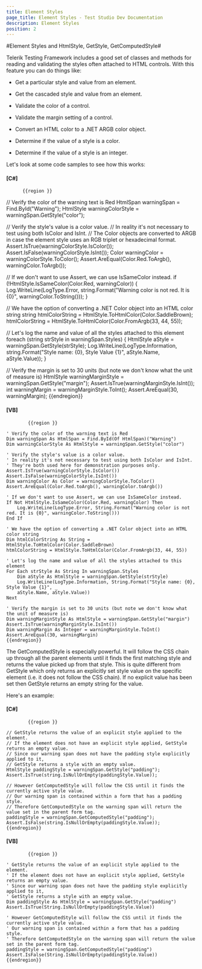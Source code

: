 ```yaml
---
title: Element Styles
page_title: Element Styles - Test Studio Dev Documentation
description: Element Styles
position: 2
---
```

#Element Styles and HtmlStyle, GetStyle, GetComputedStyle#

Telerik Testing Framework includes a good set of classes and methods for reading and validating the styles often attached to HTML controls. With this feature you can do things like:

* Get a particular style and value from an element.

* Get the cascaded style and value from an element.

* Validate the color of a control.

* Validate the margin setting of a control.

* Convert an HTML color to a .NET ARGB color object.

* Determine if the value of a style is a color.

* Determine if the value of a style is an integer.
 
Let's look at some code samples to see how this works:


#### __[C#]__

          {{region }}

// Verify the color of the warning text is Red
HtmlSpan warningSpan = Find.ById<HtmlSpan>("Warning");
HtmlStyle warningColorStyle = warningSpan.GetStyle("color");
  
// Verify the style's value is a color value.
// In reality it's not necessary to test using both IsColor and IsInt.
// The Color objects are converted to ARGB in case the element style uses an RGB triplet or hexadecimal format.
Assert.IsTrue(warningColorStyle.IsColor());
Assert.IsFalse(warningColorStyle.IsInt());
Color warningColor = warningColorStyle.ToColor();
Assert.AreEqual(Color.Red.ToArgb(), warningColor.ToArgb());
  
// If we don't want to use Assert, we can use IsSameColor instead.
if (!HtmlStyle.IsSameColor(Color.Red, warningColor))
{
    Log.WriteLine(LogType.Error, string.Format("Warning color is not red. It is {0}", warningColor.ToString()));
}
  
// We have the option of converting a .NET Color object into an HTML color string
string htmlColorString = HtmlStyle.ToHtmlColor(Color.SaddleBrown);
htmlColorString = HtmlStyle.ToHtmlColor(Color.FromArgb(33, 44, 55));
  
// Let's log the name and value of all the styles attached to this element
foreach (string strStyle in warningSpan.Styles)
{
    HtmlStyle aStyle = warningSpan.GetStyle(strStyle);
    Log.WriteLine(LogType.Information, string.Format("Style name: {0}, Style Value {1}",
        aStyle.Name, aStyle.Value));
}
  
// Verify the margin is set to 30 units (but note we don't know what the unit of measure is)
HtmlStyle warningMarginStyle = warningSpan.GetStyle("margin");
Assert.IsTrue(warningMarginStyle.IsInt());
int warningMargin = warningMarginStyle.ToInt();
Assert.AreEqual(30, warningMargin);
{{endregion}}
 


#### __[VB]__

            {{region }}

    ' Verify the color of the warning text is Red
    Dim warningSpan As HtmlSpan = Find.ById(Of HtmlSpan)("Warning")
    Dim warningColorStyle As HtmlStyle = warningSpan.GetStyle("color")
    
    ' Verify the style's value is a color value.
    ' In reality it's not necessary to test using both IsColor and IsInt.
    ' They're both used here for demonstration purposes only.
    Assert.IsTrue(warningColorStyle.IsColor())
    Assert.IsFalse(warningColorStyle.IsInt())
    Dim warningColor As Color = warningColorStyle.ToColor()
    Assert.AreEqual(Color.Red.toArgb(), warningColor.toArgb())
    
    ' If we don't want to use Assert, we can use IsSameColor instead.
    If Not HtmlStyle.IsSameColor(Color.Red, warningColor) Then
        Log.WriteLine(LogType.Error, String.Format("Warning color is not red. It is {0}", warningColor.ToString()))
    End If
    
    ' We have the option of converting a .NET Color object into an HTML color string
    Dim htmlColorString As String = HtmlStyle.ToHtmlColor(Color.SaddleBrown)
    htmlColorString = HtmlStyle.ToHtmlColor(Color.FromArgb(33, 44, 55))
    
    ' Let's log the name and value of all the styles attached to this element
    For Each strStyle As String In warningSpan.Styles
        Dim aStyle As HtmlStyle = warningSpan.GetStyle(strStyle)
        Log.WriteLine(LogType.Information, String.Format("Style name: {0}, Style Value {1}", _
        aStyle.Name, aStyle.Value))
    Next
    
    ' Verify the margin is set to 30 units (but note we don't know what the unit of measure is)
    Dim warningMarginStyle As HtmlStyle = warningSpan.GetStyle("margin")
    Assert.IsTrue(warningMarginStyle.IsInt())
    Dim warningMargin As Integer = warningMarginStyle.ToInt()
    Assert.AreEqual(30, warningMargin)
    {{endregion}}

The GetComputedStyle is especially powerful. It will follow the CSS chain up through all the parent elements until it finds the first matching style and returns the value picked up from that style. This is quite different from GetStyle which only returns an explicitly set style value on the specific element (i.e. it does not follow the CSS chain). If no explicit value has been set then GetStyle returns an empty string for the value. 

Here's an example:


#### __[C#]__

            {{region }}

    // GetStyle returns the value of an explicit style applied to the element.
    // If the element does not have an explicit style applied, GetStyle returns an empty value.
    // Since our warning span does not have the padding style explicitly applied to it,
    // GetStyle returns a style with an empty value.
    HtmlStyle paddingStyle = warningSpan.GetStyle("padding");
    Assert.IsTrue(string.IsNullOrEmpty(paddingStyle.Value));
    
    // However GetComputedStyle will follow the CSS until it finds the currently active style value.
    // Our warning span is contained within a form that has a padding style.
    // Therefore GetComputedStyle on the warning span will return the value set in the parent form tag.
    paddingStyle = warningSpan.GetComputedStyle("padding");
    Assert.IsFalse(string.IsNullOrEmpty(paddingStyle.Value));
    {{endregion}}


#### __[VB]__

            {{region }}

    ' GetStyle returns the value of an explicit style applied to the element.
    ' If the element does not have an explicit style applied, GetStyle returns an empty value.
    ' Since our warning span does not have the padding style explicitly applied to it,
    ' GetStyle returns a style with an empty value.
    Dim paddingStyle As HtmlStyle = warningSpan.GetStyle("padding")
    Assert.IsTrue(String.IsNullOrEmpty(paddingStyle.Value))
    
    ' However GetComputedStyle will follow the CSS until it finds the currently active style value.
    ' Our warning span is contained within a form that has a padding style.
    ' Therefore GetComputedStyle on the warning span will return the value set in the parent form tag.
    paddingStyle = warningSpan.GetComputedStyle("padding")
    Assert.IsFalse(String.IsNullOrEmpty(paddingStyle.Value))
    {{endregion}}
